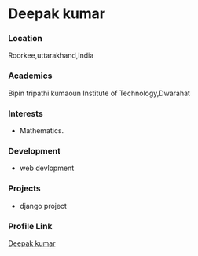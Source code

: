 # Deepak kumar

### Location

Roorkee,uttarakhand,India

### Academics

Bipin tripathi kumaoun Institute of Technology,Dwarahat

### Interests

- Mathematics.

### Development

- web devlopment


### Projects

- django project

### Profile Link

[Deepak kumar](https://github.com/Gujjar1998)
